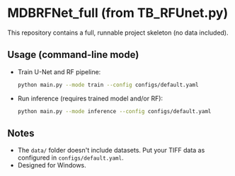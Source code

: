 # MDBRFNet_full (from TB_RFUnet.py)

This repository contains a full, runnable project skeleton (no data included).

## Usage (command-line mode)
- Train U-Net and RF pipeline:
  ```bash
  python main.py --mode train --config configs/default.yaml
  ```
- Run inference (requires trained model and/or RF):
  ```bash
  python main.py --mode inference --config configs/default.yaml
  ```

## Notes
- The `data/` folder doesn't include datasets. Put your TIFF data as configured in `configs/default.yaml`.
- Designed for Windows.

